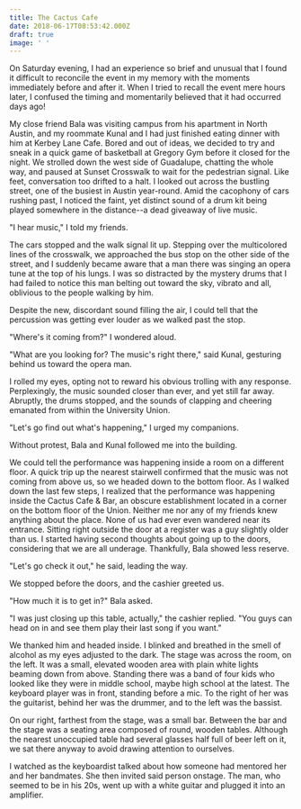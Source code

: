 ```yaml
---
title: The Cactus Cafe
date: 2018-06-17T08:53:42.000Z
draft: true
image: ' '
---
```

On Saturday evening, I had an experience so brief and unusual that I found it difficult to reconcile the event in my memory with the moments immediately before and after it. When I tried to recall the event mere hours later, I confused the timing and momentarily believed that it had occurred days ago! 

My close friend Bala was visiting campus from his apartment in North Austin, and my roommate Kunal and I had just finished eating dinner with him at Kerbey Lane Cafe. Bored and out of ideas, we decided to try and sneak in a quick game of basketball at Gregory Gym before it closed for the night. We strolled down the west side of Guadalupe, chatting the whole way, and paused at Sunset Crosswalk to wait for the pedestrian signal. Like feet, conversation too drifted to a halt. I looked out across the bustling street, one of the busiest in Austin year-round. Amid the cacophony of cars rushing past, I noticed the faint, yet distinct sound of a drum kit being played somewhere in the distance--a dead giveaway of live music. 

"I hear music," I told my friends.

The cars stopped and the walk signal lit up. Stepping over the multicolored lines of the crosswalk, we approached the bus stop on the other side of the street, and I suddenly became aware that a man there was singing an opera tune at the top of his lungs. I was so distracted by the mystery drums that I had failed to notice this man belting out toward the sky, vibrato and all, oblivious to the people walking by him. 

Despite the new, discordant sound filling the air, I could tell that the percussion was getting ever louder as we walked past the stop.

"Where's it coming from?" I wondered aloud.

"What are you looking for? The music's right there," said Kunal, gesturing behind us toward the opera man. 

I rolled my eyes, opting not to reward his obvious trolling with any response. Perplexingly, the music sounded closer than ever, and yet still far away. Abruptly, the drums stopped, and the sounds of clapping and cheering emanated from within the University Union.

"Let's go find out what's happening," I urged my companions.

Without protest, Bala and Kunal followed me into the building.

We could tell the performance was happening inside a room on a different floor. A quick trip up the nearest stairwell confirmed that the music was not coming from above us, so we headed down to the bottom floor. As I walked down the last few steps, I realized that the performance was happening inside the Cactus Cafe & Bar, an obscure establishment located in a corner on the bottom floor of the Union. Neither me nor any of my friends knew anything about the place. None of us had ever even wandered near its entrance. Sitting right outside the door at a register was a guy slightly older than us. I started having second thoughts about going up to the doors, considering that we are all underage. Thankfully, Bala showed less reserve.

"Let's go check it out," he said, leading the way.

We stopped before the doors, and the cashier greeted us.

"How much it is to get in?" Bala asked.

"I was just closing up this table, actually," the cashier replied. "You guys can head on in and see them play their last song if you want."

We thanked him and headed inside. I blinked and breathed in the smell of alcohol as my eyes adjusted to the dark. The stage was across the room, on the left. It was a small, elevated wooden area with plain white lights beaming down from above. Standing there was a band of four kids who looked like they were in middle school, maybe high school at the latest. The keyboard player was in front, standing before a mic. To the right of her was the guitarist, behind her was the drummer, and to the left was the bassist.

On our right, farthest from the stage, was a small bar. Between the bar and the stage was a seating area composed of round, wooden tables. Although the nearest unoccupied table had several glasses half full of beer left on it, we sat there anyway to avoid drawing attention to ourselves. 

I watched as the keyboardist talked about how someone had mentored her and her bandmates. She then invited said person onstage. The man, who seemed to be in his 20s, went up with a white guitar and plugged it into an amplifier.
